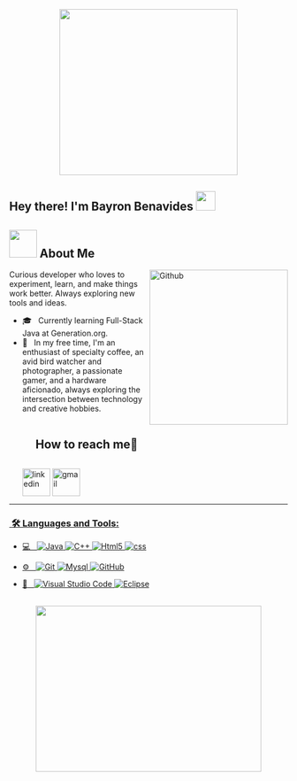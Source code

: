 <div align="center"><img src="https://i.pinimg.com/originals/3b/22/69/3b2269e056963860069f6cedd77c258c.gif" height = 300px width = 80%  /></div>

<h2> Hey there! I'm Bayron Benavides <img src="https://media.giphy.com/media/hvRJCLFzcasrR4ia7z/giphy.gif" width="35"></h2>

## <picture><img src = "https://github.com/7oSkaaa/7oSkaaa/blob/main/Images/about_me.gif?raw=true" width = 50px></picture> About Me

<img align="right" width = 250px height = 280px alt="Github" src="https://i.pinimg.com/originals/92/91/af/9291afe5acd991875056cbb38e17e7a3.gif" />

Curious developer who loves to experiment, learn, and make things work better. Always exploring new tools and ideas.

- 🎓 &nbsp; Currently learning Full-Stack Java at Generation.org.
- 🌱 &nbsp; In my free time, I'm an enthusiast of specialty coffee, an avid bird watcher and photographer, a passionate gamer, and a hardware aficionado, always exploring the intersection between technology and creative hobbies.
  <!-- Connect with me -->
  <!--h2 without bottom border-->
  <div id="user-content-toc">
    <ul align="left">
      <summary><h2 style="display: inline-block">How to reach me🤝</h2></summary>
    </ul>
  <!--icons and links-->
  <p align="left">
  <a href="https://www.linkedin.com/in/bayronba" target="blank"><img align="center" src="https://user-images.githubusercontent.com/88904952/234979284-68c11d7f-1acc-4f0c-ac78-044e1037d7b0.png" alt="linkedin" height="50" width="50" /></a>
  <a href="mailto.b.benavidesahumada@gmail.com" target="blank"><img align="center" src="https://github.com/Mo-Alsehli/Mo-Alsehli/assets/98949843/6d935082-a6bb-4f5d-be13-87b821d8421c" alt="gmail" height="50" width="50"  />
  </div>

---

<h3>  &nbsp;🛠️ Languages and Tools:</h3>

- 💻 &nbsp;
  ![Java](https://camo.githubusercontent.com/961f64e5cfee3dded497d8b3597ee2c7766e29efe8e1c48d76ebc740d031e6cd/68747470733a2f2f696d672e736869656c64732e696f2f62616467652f4a6176612d2532333030373339362e7376673f7374796c653d706c6173746963266c6f676f3d6a617661266c6f676f436f6c6f723d7768697465)
  ![C++](https://camo.githubusercontent.com/d652a79f07ccb3b072170f8d3f460df4b3e657dd394f1dc290df3be0051a2267/68747470733a2f2f696d672e736869656c64732e696f2f62616467652f432b2b2532302d2532333030353939432e7376673f7374796c653d706c6173746963266c6f676f3d63253242253242266c6f676f436f6c6f723d7768697465)
  ![Html5](https://camo.githubusercontent.com/515fca458fe126800382e3f364416baaa9e3faf702a61f82abed48e7fa3062d9/68747470733a2f2f696d672e736869656c64732e696f2f62616467652f48544d4c352532302d2532334533344632362e7376673f7374796c653d706c6173746963266c6f676f3d68746d6c35266c6f676f436f6c6f723d7768697465)
  ![css](https://camo.githubusercontent.com/c449672124da08c2ae3ca4a0edcdacd10ea5fe1572e85045d5effc768624dfd0/68747470733a2f2f696d672e736869656c64732e696f2f62616467652f4353532532302d2532333135373242362e7376673f7374796c653d706c6173746963266c6f676f3d63737333266c6f676f436f6c6f723d7768697465)


- ⚙️ &nbsp;
  ![Git](https://img.shields.io/badge/-Git-333333?style=flat&logo=git)
  ![Mysql](https://camo.githubusercontent.com/422f9708fe06d3e31edf92f42967d2a823c21f99114d7c6240d42205d3f4b2af/68747470733a2f2f696d672e736869656c64732e696f2f62616467652f6d7973716c2d2532333434373941312e7376673f267374796c653d706c6173746963266c6f676f3d6d7973716c266c6f676f436f6c6f723d7768697465)
  ![GitHub](https://img.shields.io/badge/-GitHub-333333?style=flat&logo=github)
 

- 🔧 &nbsp;
  ![Visual Studio Code](https://img.shields.io/badge/-Visual%20Studio%20Code-333333?style=flat&logo=visual-studio-code&logoColor=007ACC)
  ![Eclipse](https://img.shields.io/badge/-Eclipse-333333?style=flat&logo=eclipse-ide&logoColor=2C2255)

<br/>
<div align="center"><img src="https://i.pinimg.com/originals/6a/46/15/6a46153cc8a2a819ea2c787e5ae7252d.gif" height = 300px width = 90%  /></div>
